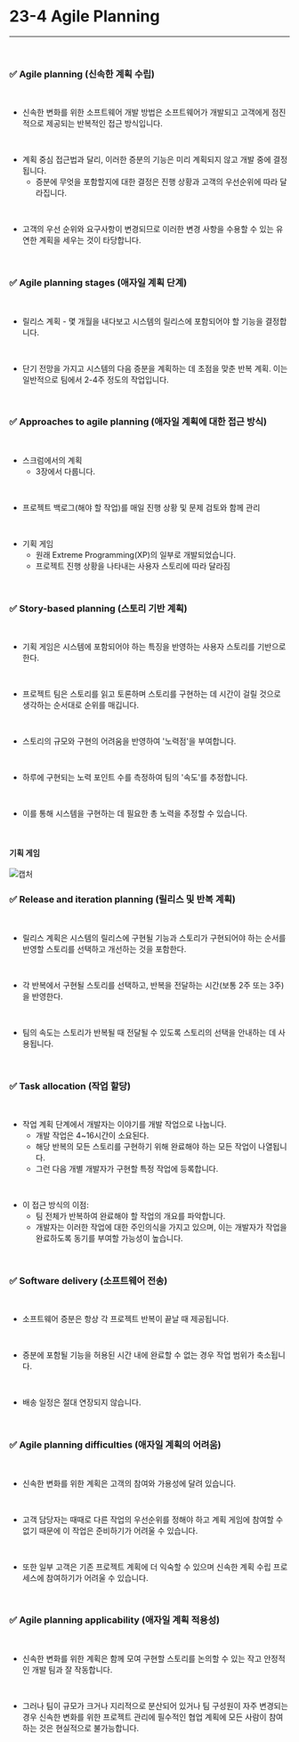 # 23-4 Agile Planning
---

<br>

### ✅ Agile planning (신속한 계획 수립)
<br>

- 신속한 변화를 위한 소프트웨어 개발 방법은 소프트웨어가 개발되고 고객에게 점진적으로 제공되는 반복적인 접근 방식입니다.
<br>

- 계획 중심 접근법과 달리, 이러한 증분의 기능은 미리 계획되지 않고 개발 중에 결정됩니다.
  - 증분에 무엇을 포함할지에 대한 결정은 진행 상황과 고객의 우선순위에 따라 달라집니다.
<br>

- 고객의 우선 순위와 요구사항이 변경되므로 이러한 변경 사항을 수용할 수 있는 유연한 계획을 세우는 것이 타당합니다.
<br>

### ✅ Agile planning stages (애자일 계획 단계)
<br>

- 릴리스 계획 - 몇 개월을 내다보고 시스템의 릴리스에 포함되어야 할 기능을 결정합니다.
<br>

- 단기 전망을 가지고 시스템의 다음 증분을 계획하는 데 초점을 맞춘 반복 계획. 이는 일반적으로 팀에서 2-4주 정도의 작업입니다.
<br>

### ✅ Approaches to agile planning (애자일 계획에 대한 접근 방식)
<br>

- 스크럼에서의 계획
  - 3장에서 다룹니다.
<br>

- 프로젝트 백로그(해야 할 작업)를 매일 진행 상황 및 문제 검토와 함께 관리
<br>

- 기획 게임
  - 원래 Extreme Programming(XP)의 일부로 개발되었습니다.
  - 프로젝트 진행 상황을 나타내는 사용자 스토리에 따라 달라짐
<br>

### ✅ Story-based planning (스토리 기반 계획)
<br>

- 기획 게임은 시스템에 포함되어야 하는 특징을 반영하는 사용자 스토리를 기반으로 한다.
<br>

- 프로젝트 팀은 스토리를 읽고 토론하며 스토리를 구현하는 데 시간이 걸릴 것으로 생각하는 순서대로 순위를 매깁니다.
<br>

- 스토리의 규모와 구현의 어려움을 반영하여 '노력점'을 부여합니다.
<br>

- 하루에 구현되는 노력 포인트 수를 측정하여 팀의 '속도'를 추정합니다.
<br>

- 이를 통해 시스템을 구현하는 데 필요한 총 노력을 추정할 수 있습니다.
<br>

#### 기획 게임
![캡처](https://i.imgur.com/4LCeZc9.png)
<br>

### ✅ Release and iteration planning (릴리스 및 반복 계획)
<br>

- 릴리스 계획은 시스템의 릴리스에 구현될 기능과 스토리가 구현되어야 하는 순서를 반영할 스토리를 선택하고 개선하는 것을 포함한다.
<br>

- 각 반복에서 구현될 스토리를 선택하고, 반복을 전달하는 시간(보통 2주 또는 3주)을 반영한다.
<br>

- 팀의 속도는 스토리가 반복될 때 전달될 수 있도록 스토리의 선택을 안내하는 데 사용됩니다.
<br>

### ✅ Task allocation (작업 할당)
<br>

- 작업 계획 단계에서 개발자는 이야기를 개발 작업으로 나눕니다.
  - 개발 작업은 4~16시간이 소요된다.
  - 해당 반복의 모든 스토리를 구현하기 위해 완료해야 하는 모든 작업이 나열됩니다.
  - 그런 다음 개별 개발자가 구현할 특정 작업에 등록합니다.
<br>

- 이 접근 방식의 이점:
  - 팀 전체가 반복하여 완료해야 할 작업의 개요를 파악합니다.
  - 개발자는 이러한 작업에 대한 주인의식을 가지고 있으며, 이는 개발자가 작업을 완료하도록 동기를 부여할 가능성이 높습니다.
<br>

### ✅ Software delivery (소프트웨어 전송)
<br>

- 소프트웨어 증분은 항상 각 프로젝트 반복이 끝날 때 제공됩니다.
<br>

- 증분에 포함될 기능을 허용된 시간 내에 완료할 수 없는 경우 작업 범위가 축소됩니다.
<br>

- 배송 일정은 절대 연장되지 않습니다.
<br>

### ✅ Agile planning difficulties (애자일 계획의 어려움)
<br>

- 신속한 변화를 위한 계획은 고객의 참여와 가용성에 달려 있습니다.
<br>

- 고객 담당자는 때때로 다른 작업의 우선순위를 정해야 하고 계획 게임에 참여할 수 없기 때문에 이 작업은 준비하기가 어려울 수 있습니다.
<br>

- 또한 일부 고객은 기존 프로젝트 계획에 더 익숙할 수 있으며 신속한 계획 수립 프로세스에 참여하기가 어려울 수 있습니다.
<br>

### ✅ Agile planning applicability (애자일 계획 적용성)
<br>

- 신속한 변화를 위한 계획은 함께 모여 구현할 스토리를 논의할 수 있는 작고 안정적인 개발 팀과 잘 작동합니다.
<br>

- 그러나 팀이 규모가 크거나 지리적으로 분산되어 있거나 팀 구성원이 자주 변경되는 경우 신속한 변화를 위한 프로젝트 관리에 필수적인 협업 계획에 모든 사람이 참여하는 것은 현실적으로 불가능합니다.


